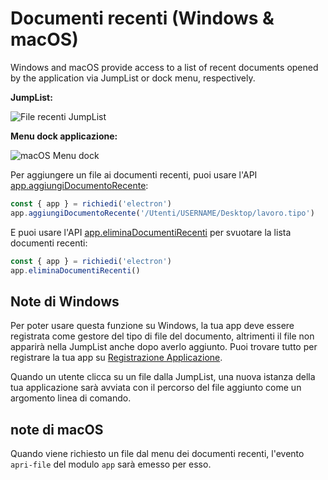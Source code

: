 # Documenti recenti (Windows & macOS)

Windows and macOS provide access to a list of recent documents opened by the application via JumpList or dock menu, respectively.

__JumpList:__

![File recenti JumpList](https://cloud.githubusercontent.com/assets/2289/23446924/11a27b98-fdfc-11e6-8485-cc3b1e86b80a.png)

__Menu dock applicazione:__

![macOS Menu dock](https://cloud.githubusercontent.com/assets/639601/5069610/2aa80758-6e97-11e4-8cfb-c1a414a10774.png)

Per aggiungere un file ai documenti recenti, puoi usare l'API [app.aggiungiDocumentoRecente](../api/app.md#appaddrecentdocumentpath-macos-windows):

```javascript
const { app } = richiedi('electron')
app.aggiungiDocumentoRecente('/Utenti/USERNAME/Desktop/lavoro.tipo')
```

E puoi usare l'API [app.eliminaDocumentiRecenti](../api/app.md#appclearrecentdocuments-macos-windows) per svuotare la lista documenti recenti:

```javascript
const { app } = richiedi('electron')
app.eliminaDocumentiRecenti()
```

## Note di Windows

Per poter usare questa funzione su Windows, la tua app deve essere registrata come gestore del tipo di file del documento, altrimenti il file non apparirà nella JumpList anche dopo averlo aggiunto. Puoi trovare tutto per registrare la tua app su [Registrazione Applicazione](https://msdn.microsoft.com/en-us/library/cc144104(VS.85).aspx).

Quando un utente clicca su un file dalla JumpList, una nuova istanza della tua applicazione sarà avviata con il percorso del file aggiunto come un argomento linea di comando.

## note di macOS

Quando viene richiesto un file dal menu dei documenti recenti, l'evento `apri-file` del modulo `app` sarà emesso per esso.
